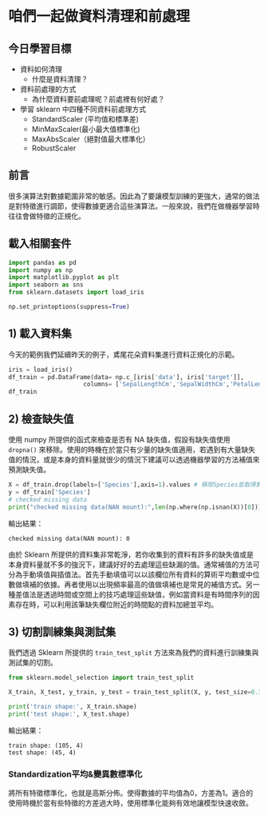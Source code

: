 # 咱們一起做資料清理和前處理
## 今日學習目標
- 資料如何清理
    - 什麼是資料清理？
- 資料前處理的方式
    - 為什麼資料要前處理呢？前處裡有何好處？
- 學習 sklearn 中四種不同資料前處理方式
    - StandardScaler (平均值和標準差)
    - MinMaxScaler(最小最大值標準化)
    - MaxAbsScaler（絕對值最大標準化）
    - RobustScaler

## 前言
很多演算法對數據範圍非常的敏感。因此為了要讓模型訓練的更強大，通常的做法是對特徵進行調節，使得數據更適合這些演算法。一般來說，我們在做機器學習時往往會做特徵的正規化。


## 載入相關套件

```py
import pandas as pd
import numpy as np
import matplotlib.pyplot as plt
import seaborn as sns
from sklearn.datasets import load_iris

np.set_printoptions(suppress=True)
```

## 1) 載入資料集
今天的範例我們延續昨天的例子，鳶尾花朵資料集進行資料正規化的示範。

```py
iris = load_iris()
df_train = pd.DataFrame(data= np.c_[iris['data'], iris['target']],
                     columns= ['SepalLengthCm','SepalWidthCm','PetalLengthCm','PetalWidthCm','Species'])
df_train
```

## 2) 檢查缺失值
使用 numpy 所提供的函式來檢查是否有 NA 缺失值，假設有缺失值使用 `dropna()` 來移除。使用的時機在於當只有少量的缺失值適用，若遇到有大量缺失值的情況，或是本身的資料量就很少的情況下建議可以透過機器學習的方法補值來預測缺失值。

```py
X = df_train.drop(labels=['Species'],axis=1).values # 移除Species並取得剩下欄位資料
y = df_train['Species']
# checked missing data
print("checked missing data(NAN mount):",len(np.where(np.isnan(X))[0]))
```

輸出結果：
```
checked missing data(NAN mount): 0
```

由於 Sklearn 所提供的資料集非常乾淨，若你收集到的資料有許多的缺失值或是本身資料量就不多的強況下，建議好好的去處理這些缺漏的值。通常補值的方法可分為手動填值與插值法。首先手動填值可以以該欄位所有資料的算術平均數或中位數做填補的依據。再者使用以出現頻率最高的值做填補也是常見的補值方式。另一種差值法是透過時間或空間上的技巧處理這些缺值，例如當資料是有時間序列的因素存在時，可以利用該筆缺失欄位附近的時間點的資料加總並平均。

## 3) 切割訓練集與測試集
我們透過 Sklearn 所提供的 `train_test_split` 方法來為我們的資料進行訓練集與測試集的切割。

```py
from sklearn.model_selection import train_test_split

X_train, X_test, y_train, y_test = train_test_split(X, y, test_size=0.3, random_state=42, stratify=y)

print('train shape:', X_train.shape)
print('test shape:', X_test.shape)
```

輸出結果：
```
train shape: (105, 4)
test shape: (45, 4)
```


### Standardization平均&變異數標準化
將所有特徵標準化，也就是高斯分佈。使得數據的平均值為0，方差為1。適合的使用時機於當有些特徵的方差過大時，使用標準化能夠有效地讓模型快速收斂。